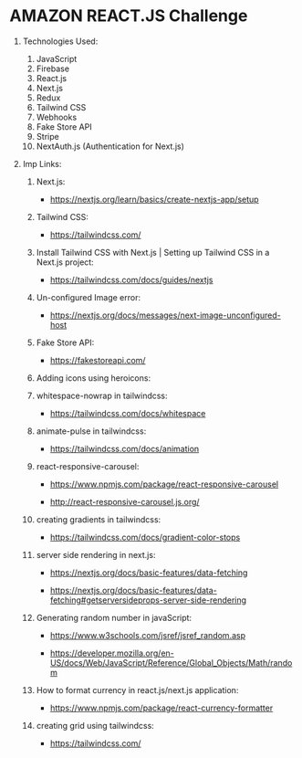 # AMAZON REACT.JS Challenge

1. Technologies Used:

    1. JavaScript
    2. Firebase
    3. React.js
    4. Next.js
    5. Redux
    6. Tailwind CSS
    7. Webhooks
    8. Fake Store API
    9. Stripe
    10. NextAuth.js (Authentication for Next.js)

2. Imp Links:

    1. Next.js:
        
        - https://nextjs.org/learn/basics/create-nextjs-app/setup

    2. Tailwind CSS:
        
        - https://tailwindcss.com/

    3. Install Tailwind CSS with Next.js | Setting up Tailwind CSS in a Next.js project:
        
        - https://tailwindcss.com/docs/guides/nextjs

    4. Un-configured Image error: 
        
        - https://nextjs.org/docs/messages/next-image-unconfigured-host

    5. Fake Store API: 
        
        - https://fakestoreapi.com/
    
    6. Adding icons using heroicons:

    7. whitespace-nowrap in tailwindcss:

        - https://tailwindcss.com/docs/whitespace

    8. animate-pulse in tailwindcss:

        - https://tailwindcss.com/docs/animation
    
    9. react-responsive-carousel:

        - https://www.npmjs.com/package/react-responsive-carousel

        - http://react-responsive-carousel.js.org/
    
    10. creating gradients in tailwindcss:

        - https://tailwindcss.com/docs/gradient-color-stops

    11. server side rendering in next.js:

        - https://nextjs.org/docs/basic-features/data-fetching

        - https://nextjs.org/docs/basic-features/data-fetching#getserversideprops-server-side-rendering
    
    12. Generating random number in javaScript:

        - https://www.w3schools.com/jsref/jsref_random.asp

        - https://developer.mozilla.org/en-US/docs/Web/JavaScript/Reference/Global_Objects/Math/random
    
    13. How to format currency in react.js/next.js application:

        - https://www.npmjs.com/package/react-currency-formatter
    
    14. creating grid using tailwindcss:

        - https://tailwindcss.com/